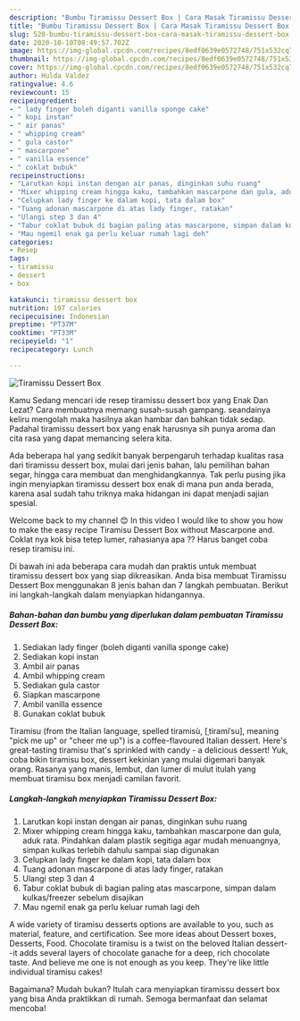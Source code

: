```yaml
---
description: "Bumbu Tiramissu Dessert Box | Cara Masak Tiramissu Dessert Box Yang Bisa Manjain Lidah"
title: "Bumbu Tiramissu Dessert Box | Cara Masak Tiramissu Dessert Box Yang Bisa Manjain Lidah"
slug: 520-bumbu-tiramissu-dessert-box-cara-masak-tiramissu-dessert-box-yang-bisa-manjain-lidah
date: 2020-10-10T08:49:57.702Z
image: https://img-global.cpcdn.com/recipes/8edf0639e0572748/751x532cq70/tiramissu-dessert-box-foto-resep-utama.jpg
thumbnail: https://img-global.cpcdn.com/recipes/8edf0639e0572748/751x532cq70/tiramissu-dessert-box-foto-resep-utama.jpg
cover: https://img-global.cpcdn.com/recipes/8edf0639e0572748/751x532cq70/tiramissu-dessert-box-foto-resep-utama.jpg
author: Hulda Valdez
ratingvalue: 4.6
reviewcount: 15
recipeingredient:
- " lady finger boleh diganti vanilla sponge cake"
- " kopi instan"
- " air panas"
- " whipping cream"
- " gula castor"
- " mascarpone"
- " vanilla essence"
- " coklat bubuk"
recipeinstructions:
- "Larutkan kopi instan dengan air panas, dinginkan suhu ruang"
- "Mixer whipping cream hingga kaku, tambahkan mascarpone dan gula, aduk rata. Pindahkan dalam plastik segitiga agar mudah menuangnya, simpan kulkas terlebih dahulu sampai siap digunakan"
- "Celupkan lady finger ke dalam kopi, tata dalam box"
- "Tuang adonan mascarpone di atas lady finger, ratakan"
- "Ulangi step 3 dan 4"
- "Tabur coklat bubuk di bagian paling atas mascarpone, simpan dalam kulkas/freezer sebelum disajikan"
- "Mau ngemil enak ga perlu keluar rumah lagi deh"
categories:
- Resep
tags:
- tiramissu
- dessert
- box

katakunci: tiramissu dessert box 
nutrition: 197 calories
recipecuisine: Indonesian
preptime: "PT37M"
cooktime: "PT33M"
recipeyield: "1"
recipecategory: Lunch

---
```



![Tiramissu Dessert Box](https://img-global.cpcdn.com/recipes/8edf0639e0572748/751x532cq70/tiramissu-dessert-box-foto-resep-utama.jpg)

Kamu Sedang mencari ide resep tiramissu dessert box yang Enak Dan Lezat? Cara membuatnya memang susah-susah gampang. seandainya keliru mengolah maka hasilnya akan hambar dan bahkan tidak sedap. Padahal tiramissu dessert box yang enak harusnya sih punya aroma dan cita rasa yang dapat memancing selera kita.

Ada beberapa hal yang sedikit banyak berpengaruh terhadap kualitas rasa dari tiramissu dessert box, mulai dari jenis bahan, lalu pemilihan bahan segar, hingga cara membuat dan menghidangkannya. Tak perlu pusing jika ingin menyiapkan tiramissu dessert box enak di mana pun anda berada, karena asal sudah tahu triknya maka hidangan ini dapat menjadi sajian spesial.

Welcome back to my channel 😊 In this video I would like to show you how to make the easy recipe Tiramisu Dessert Box without Mascarpone and. Coklat nya kok bisa tetep lumer, rahasianya apa ?? Harus banget coba resep tiramisu ini.


Di bawah ini ada beberapa cara mudah dan praktis untuk membuat tiramissu dessert box yang siap dikreasikan. Anda bisa membuat Tiramissu Dessert Box menggunakan 8 jenis bahan dan 7 langkah pembuatan. Berikut ini langkah-langkah dalam menyiapkan hidangannya.

<!--inarticleads1-->

##### Bahan-bahan dan bumbu yang diperlukan dalam pembuatan Tiramissu Dessert Box:

1. Sediakan  lady finger (boleh diganti vanilla sponge cake)
1. Sediakan  kopi instan
1. Ambil  air panas
1. Ambil  whipping cream
1. Sediakan  gula castor
1. Siapkan  mascarpone
1. Ambil  vanilla essence
1. Gunakan  coklat bubuk


Tiramisu (from the Italian language, spelled tiramisù, [ˌtiramiˈsu], meaning &#34;pick me up&#34; or &#34;cheer me up&#34;) is a coffee-flavoured Italian dessert. Here&#39;s great-tasting tiramisu that&#39;s sprinkled with candy - a delicious dessert! Yuk, coba bikin tiramisu box, dessert kekinian yang mulai digemari banyak orang. Rasanya yang manis, lembut, dan lumer di mulut itulah yang membuat tiramisu box menjadi camilan favorit. 

<!--inarticleads2-->

##### Langkah-langkah menyiapkan Tiramissu Dessert Box:

1. Larutkan kopi instan dengan air panas, dinginkan suhu ruang
1. Mixer whipping cream hingga kaku, tambahkan mascarpone dan gula, aduk rata. Pindahkan dalam plastik segitiga agar mudah menuangnya, simpan kulkas terlebih dahulu sampai siap digunakan
1. Celupkan lady finger ke dalam kopi, tata dalam box
1. Tuang adonan mascarpone di atas lady finger, ratakan
1. Ulangi step 3 dan 4
1. Tabur coklat bubuk di bagian paling atas mascarpone, simpan dalam kulkas/freezer sebelum disajikan
1. Mau ngemil enak ga perlu keluar rumah lagi deh


A wide variety of tiramisu desserts options are available to you, such as material, feature, and certification. See more ideas about Dessert boxes, Desserts, Food. Chocolate tiramisu is a twist on the beloved Italian dessert--it adds several layers of chocolate ganache for a deep, rich chocolate taste. And believe me one is not enough as you keep. They&#39;re like little individual tiramisu cakes! 

Bagaimana? Mudah bukan? Itulah cara menyiapkan tiramissu dessert box yang bisa Anda praktikkan di rumah. Semoga bermanfaat dan selamat mencoba!
